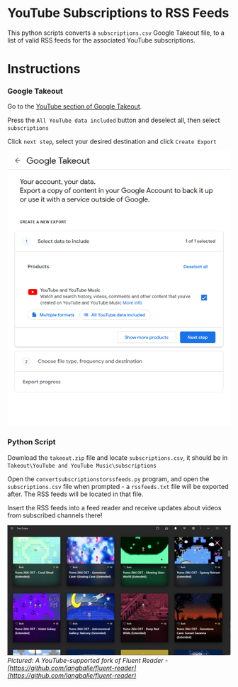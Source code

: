 # YouTube Subscriptions to RSS Feeds
This python scripts converts a `subscriptions.csv` Google Takeout file, to a list of valid RSS feeds for the associated YouTube subscriptions.

# Instructions

### Google Takeout

Go to the [YouTube section of Google Takeout](https://takeout.google.com/settings/takeout/custom/youtube).

Press the `All YouTube data included` button and deselect all, then select `subscriptions`

Click `next step`, select your desired destination and click `Create Export`

![Selecting subscriptions only in the data options and exporting the takeout](youtubetakeout.gif)

### Python Script

Download the `takeout.zip` file and locate `subscriptions.csv`, it should be in `Takeout\YouTube and YouTube Music\subscriptions`

Open the `convertsubscriptionstorssfeeds.py` program, and open the `subscriptions.csv` file when prompted - a `rssfeeds.txt` file will be exported after. The RSS feeds will be located in that file.

Insert the RSS feeds into a feed reader and receive updates about videos from subscribed channels there!

![A screenshot of YouTube videos in an RSS reader program called Fluent Reader](fluentReader.png)
*Pictured: A YouTube-supported fork of Fluent Reader - [https://github.com/langballe/fluent-reader](https://github.com/langballe/fluent-reader)*